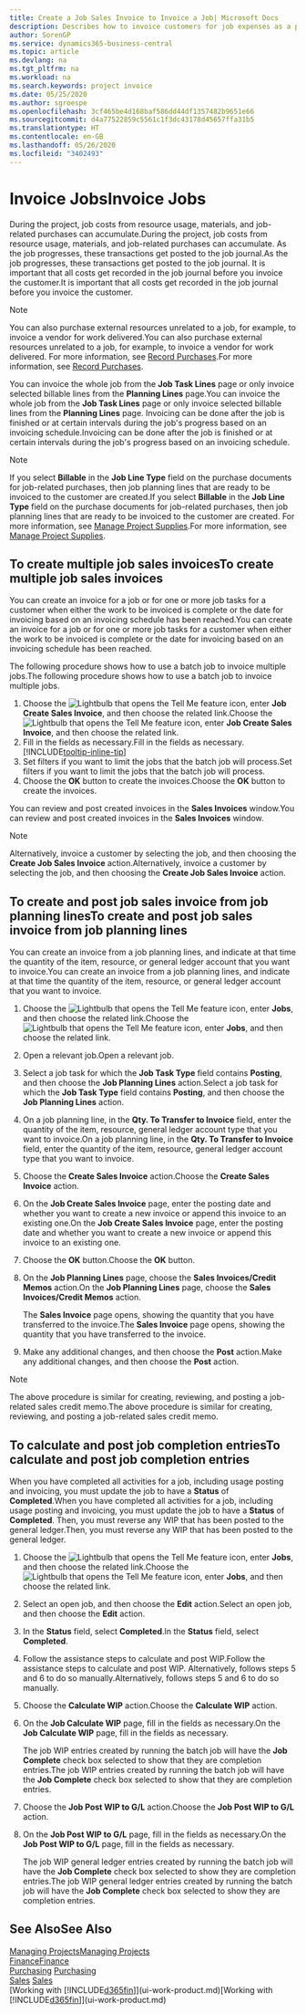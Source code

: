 ```yaml
---
title: Create a Job Sales Invoice to Invoice a Job| Microsoft Docs
description: Describes how to invoice customers for job expenses as a project progresses.
author: SorenGP
ms.service: dynamics365-business-central
ms.topic: article
ms.devlang: na
ms.tgt_pltfrm: na
ms.workload: na
ms.search.keywords: project invoice
ms.date: 05/25/2020
ms.author: sgroespe
ms.openlocfilehash: 3cf465be4d168baf586dd44df1357482b9651e66
ms.sourcegitcommit: d4a77522859c5561c1f3dc43178d45657ffa31b5
ms.translationtype: HT
ms.contentlocale: en-GB
ms.lasthandoff: 05/26/2020
ms.locfileid: "3402493"
---
```

# <a name="invoice-jobs"></a><span data-ttu-id="9df66-103">Invoice Jobs</span><span class="sxs-lookup"><span data-stu-id="9df66-103">Invoice Jobs</span></span>
<span data-ttu-id="9df66-104">During the project, job costs from resource usage, materials, and job-related purchases can accumulate.</span><span class="sxs-lookup"><span data-stu-id="9df66-104">During the project, job costs from resource usage, materials, and job-related purchases can accumulate.</span></span> <span data-ttu-id="9df66-105">As the job progresses, these transactions get posted to the job journal.</span><span class="sxs-lookup"><span data-stu-id="9df66-105">As the job progresses, these transactions get posted to the job journal.</span></span> <span data-ttu-id="9df66-106">It is important that all costs get recorded in the job journal before you invoice the customer.</span><span class="sxs-lookup"><span data-stu-id="9df66-106">It is important that all costs get recorded in the job journal before you invoice the customer.</span></span>

> [!NOTE]
> <span data-ttu-id="9df66-107">You can also purchase external resources unrelated to a job, for example, to invoice a vendor for work delivered.</span><span class="sxs-lookup"><span data-stu-id="9df66-107">You can also purchase external resources unrelated to a job, for example, to invoice a vendor for work delivered.</span></span> <span data-ttu-id="9df66-108">For more information, see [Record Purchases](purchasing-how-record-purchases.md).</span><span class="sxs-lookup"><span data-stu-id="9df66-108">For more information, see [Record Purchases](purchasing-how-record-purchases.md).</span></span>

<span data-ttu-id="9df66-109">You can invoice the whole job from the **Job Task Lines** page or only invoice selected billable lines from the **Planning Lines** page.</span><span class="sxs-lookup"><span data-stu-id="9df66-109">You can invoice the whole job from the **Job Task Lines** page or only invoice selected billable lines from the **Planning Lines** page.</span></span> <span data-ttu-id="9df66-110">Invoicing can be done after the job is finished or at certain intervals during the job's progress based on an invoicing schedule.</span><span class="sxs-lookup"><span data-stu-id="9df66-110">Invoicing can be done after the job is finished or at certain intervals during the job's progress based on an invoicing schedule.</span></span>

> [!NOTE]  
> <span data-ttu-id="9df66-111">If you select **Billable** in the **Job Line Type** field on the purchase documents for job-related purchases, then job planning lines that are ready to be invoiced to the customer are created.</span><span class="sxs-lookup"><span data-stu-id="9df66-111">If you select **Billable** in the **Job Line Type** field on the purchase documents for job-related purchases, then job planning lines that are ready to be invoiced to the customer are created.</span></span> <span data-ttu-id="9df66-112">For more information, see [Manage Project Supplies](projects-how-manage-project-supplies.md).</span><span class="sxs-lookup"><span data-stu-id="9df66-112">For more information, see [Manage Project Supplies](projects-how-manage-project-supplies.md).</span></span>

## <a name="to-create-multiple-job-sales-invoices"></a><span data-ttu-id="9df66-113">To create multiple job sales invoices</span><span class="sxs-lookup"><span data-stu-id="9df66-113">To create multiple job sales invoices</span></span>
<span data-ttu-id="9df66-114">You can create an invoice for a job or for one or more job tasks for a customer when either the work to be invoiced is complete or the date for invoicing based on an invoicing schedule has been reached.</span><span class="sxs-lookup"><span data-stu-id="9df66-114">You can create an invoice for a job or for one or more job tasks for a customer when either the work to be invoiced is complete or the date for invoicing based on an invoicing schedule has been reached.</span></span>

<span data-ttu-id="9df66-115">The following procedure shows how to use a batch job to invoice multiple jobs.</span><span class="sxs-lookup"><span data-stu-id="9df66-115">The following procedure shows how to use a batch job to invoice multiple jobs.</span></span>  

1. <span data-ttu-id="9df66-116">Choose the ![Lightbulb that opens the Tell Me feature](media/ui-search/search_small.png "Tell me what you want to do") icon, enter **Job Create Sales Invoice**, and then choose the related link.</span><span class="sxs-lookup"><span data-stu-id="9df66-116">Choose the ![Lightbulb that opens the Tell Me feature](media/ui-search/search_small.png "Tell me what you want to do") icon, enter **Job Create Sales Invoice**, and then choose the related link.</span></span>  
2. <span data-ttu-id="9df66-117">Fill in the fields as necessary.</span><span class="sxs-lookup"><span data-stu-id="9df66-117">Fill in the fields as necessary.</span></span> [!INCLUDE[tooltip-inline-tip](includes/tooltip-inline-tip_md.md)]
3. <span data-ttu-id="9df66-118">Set filters if you want to limit the jobs that the batch job will process.</span><span class="sxs-lookup"><span data-stu-id="9df66-118">Set filters if you want to limit the jobs that the batch job will process.</span></span>
4. <span data-ttu-id="9df66-119">Choose the **OK** button to create the invoices.</span><span class="sxs-lookup"><span data-stu-id="9df66-119">Choose the **OK** button to create the invoices.</span></span>  

<span data-ttu-id="9df66-120">You can review and post created invoices in the **Sales Invoices** window.</span><span class="sxs-lookup"><span data-stu-id="9df66-120">You can review and post created invoices in the **Sales Invoices** window.</span></span>

> [!NOTE]
> <span data-ttu-id="9df66-121">Alternatively, invoice a customer by selecting the job, and then choosing the **Create Job Sales Invoice** action.</span><span class="sxs-lookup"><span data-stu-id="9df66-121">Alternatively, invoice a customer by selecting the job, and then choosing the **Create Job Sales Invoice** action.</span></span> 

## <a name="to-create-and-post-job-sales-invoice-from-job-planning-lines"></a><span data-ttu-id="9df66-122">To create and post job sales invoice from job planning lines</span><span class="sxs-lookup"><span data-stu-id="9df66-122">To create and post job sales invoice from job planning lines</span></span>
<span data-ttu-id="9df66-123">You can create an invoice from a job planning lines, and indicate at that time the quantity of the item, resource, or general ledger account that you want to invoice.</span><span class="sxs-lookup"><span data-stu-id="9df66-123">You can create an invoice from a job planning lines, and indicate at that time the quantity of the item, resource, or general ledger account that you want to invoice.</span></span>

1. <span data-ttu-id="9df66-124">Choose the ![Lightbulb that opens the Tell Me feature](media/ui-search/search_small.png "Tell me what you want to do") icon, enter **Jobs**, and then choose the related link.</span><span class="sxs-lookup"><span data-stu-id="9df66-124">Choose the ![Lightbulb that opens the Tell Me feature](media/ui-search/search_small.png "Tell me what you want to do") icon, enter **Jobs**, and then choose the related link.</span></span>
2. <span data-ttu-id="9df66-125">Open a relevant job.</span><span class="sxs-lookup"><span data-stu-id="9df66-125">Open a relevant job.</span></span>
3. <span data-ttu-id="9df66-126">Select a job task for which the **Job Task Type** field contains **Posting**, and then choose the **Job Planning Lines** action.</span><span class="sxs-lookup"><span data-stu-id="9df66-126">Select a job task for which the **Job Task Type** field contains **Posting**, and then choose the **Job Planning Lines** action.</span></span>  
4. <span data-ttu-id="9df66-127">On a job planning line, in the **Qty. To Transfer to Invoice** field, enter the quantity of the item, resource, general ledger account type that you want to invoice.</span><span class="sxs-lookup"><span data-stu-id="9df66-127">On a job planning line, in the **Qty. To Transfer to Invoice** field, enter the quantity of the item, resource, general ledger account type that you want to invoice.</span></span>  
5. <span data-ttu-id="9df66-128">Choose the **Create Sales Invoice** action.</span><span class="sxs-lookup"><span data-stu-id="9df66-128">Choose the **Create Sales Invoice** action.</span></span>
6. <span data-ttu-id="9df66-129">On the **Job Create Sales Invoice** page, enter the posting date and whether you want to create a new invoice or append this invoice to an existing one.</span><span class="sxs-lookup"><span data-stu-id="9df66-129">On the **Job Create Sales Invoice** page, enter the posting date and whether you want to create a new invoice or append this invoice to an existing one.</span></span>
7. <span data-ttu-id="9df66-130">Choose the **OK** button.</span><span class="sxs-lookup"><span data-stu-id="9df66-130">Choose the **OK** button.</span></span>  
8. <span data-ttu-id="9df66-131">On the **Job Planning Lines** page, choose the **Sales Invoices/Credit Memos** action.</span><span class="sxs-lookup"><span data-stu-id="9df66-131">On the **Job Planning Lines** page, choose the **Sales Invoices/Credit Memos** action.</span></span>

    <span data-ttu-id="9df66-132">The **Sales Invoice** page opens, showing the quantity that you have transferred to the invoice.</span><span class="sxs-lookup"><span data-stu-id="9df66-132">The **Sales Invoice** page opens, showing the quantity that you have transferred to the invoice.</span></span>
9. <span data-ttu-id="9df66-133">Make any additional changes, and then choose the **Post** action.</span><span class="sxs-lookup"><span data-stu-id="9df66-133">Make any additional changes, and then choose the **Post** action.</span></span>

> [!NOTE]  
>   <span data-ttu-id="9df66-134">The above procedure is similar for creating, reviewing, and posting a job-related sales credit memo.</span><span class="sxs-lookup"><span data-stu-id="9df66-134">The above procedure is similar for creating, reviewing, and posting a job-related sales credit memo.</span></span>

## <a name="to-calculate-and-post-job-completion-entries"></a><span data-ttu-id="9df66-135">To calculate and post job completion entries</span><span class="sxs-lookup"><span data-stu-id="9df66-135">To calculate and post job completion entries</span></span>
<span data-ttu-id="9df66-136">When you have completed all activities for a job, including usage posting and invoicing, you must update the job to have a **Status** of **Completed**.</span><span class="sxs-lookup"><span data-stu-id="9df66-136">When you have completed all activities for a job, including usage posting and invoicing, you must update the job to have a **Status** of **Completed**.</span></span> <span data-ttu-id="9df66-137">Then, you must reverse any WIP that has been posted to the general ledger.</span><span class="sxs-lookup"><span data-stu-id="9df66-137">Then, you must reverse any WIP that has been posted to the general ledger.</span></span>

1. <span data-ttu-id="9df66-138">Choose the ![Lightbulb that opens the Tell Me feature](media/ui-search/search_small.png "Tell me what you want to do") icon, enter **Jobs**, and then choose the related link.</span><span class="sxs-lookup"><span data-stu-id="9df66-138">Choose the ![Lightbulb that opens the Tell Me feature](media/ui-search/search_small.png "Tell me what you want to do") icon, enter **Jobs**, and then choose the related link.</span></span>  
2. <span data-ttu-id="9df66-139">Select an open job, and then choose the **Edit** action.</span><span class="sxs-lookup"><span data-stu-id="9df66-139">Select an open job, and then choose the **Edit** action.</span></span>
3. <span data-ttu-id="9df66-140">In the **Status** field, select **Completed**.</span><span class="sxs-lookup"><span data-stu-id="9df66-140">In the **Status** field, select **Completed**.</span></span>
4. <span data-ttu-id="9df66-141">Follow the assistance steps to calculate and post WIP.</span><span class="sxs-lookup"><span data-stu-id="9df66-141">Follow the assistance steps to calculate and post WIP.</span></span> <span data-ttu-id="9df66-142">Alternatively, follows steps 5 and 6 to do so manually.</span><span class="sxs-lookup"><span data-stu-id="9df66-142">Alternatively, follows steps 5 and 6 to do so manually.</span></span>  
5. <span data-ttu-id="9df66-143">Choose the **Calculate WIP** action.</span><span class="sxs-lookup"><span data-stu-id="9df66-143">Choose the **Calculate WIP** action.</span></span>
6. <span data-ttu-id="9df66-144">On the **Job Calculate WIP** page, fill in the fields as necessary.</span><span class="sxs-lookup"><span data-stu-id="9df66-144">On the **Job Calculate WIP** page, fill in the fields as necessary.</span></span>  

     <span data-ttu-id="9df66-145">The job WIP entries created by running the batch job will have the **Job Complete** check box selected to show that they are completion entries.</span><span class="sxs-lookup"><span data-stu-id="9df66-145">The job WIP entries created by running the batch job will have the **Job Complete** check box selected to show that they are completion entries.</span></span>  
7. <span data-ttu-id="9df66-146">Choose the **Job Post WIP to G/L** action.</span><span class="sxs-lookup"><span data-stu-id="9df66-146">Choose the **Job Post WIP to G/L** action.</span></span>
8. <span data-ttu-id="9df66-147">On the **Job Post WIP to G/L** page, fill in the fields as necessary.</span><span class="sxs-lookup"><span data-stu-id="9df66-147">On the **Job Post WIP to G/L** page, fill in the fields as necessary.</span></span>  

     <span data-ttu-id="9df66-148">The job WIP general ledger entries created by running the batch job will have the **Job Complete** check box selected to show they are completion entries.</span><span class="sxs-lookup"><span data-stu-id="9df66-148">The job WIP general ledger entries created by running the batch job will have the **Job Complete** check box selected to show they are completion entries.</span></span>

## <a name="see-also"></a><span data-ttu-id="9df66-149">See Also</span><span class="sxs-lookup"><span data-stu-id="9df66-149">See Also</span></span>
[<span data-ttu-id="9df66-150">Managing Projects</span><span class="sxs-lookup"><span data-stu-id="9df66-150">Managing Projects</span></span>](projects-manage-projects.md)  
[<span data-ttu-id="9df66-151">Finance</span><span class="sxs-lookup"><span data-stu-id="9df66-151">Finance</span></span>](finance.md)  
<span data-ttu-id="9df66-152">[Purchasing](purchasing-manage-purchasing.md)       </span><span class="sxs-lookup"><span data-stu-id="9df66-152">[Purchasing](purchasing-manage-purchasing.md)       </span></span>  
<span data-ttu-id="9df66-153">[Sales](sales-manage-sales.md)    </span><span class="sxs-lookup"><span data-stu-id="9df66-153">[Sales](sales-manage-sales.md)    </span></span>  
<span data-ttu-id="9df66-154">[Working with [!INCLUDE[d365fin](includes/d365fin_md.md)]](ui-work-product.md)</span><span class="sxs-lookup"><span data-stu-id="9df66-154">[Working with [!INCLUDE[d365fin](includes/d365fin_md.md)]](ui-work-product.md)</span></span>  
